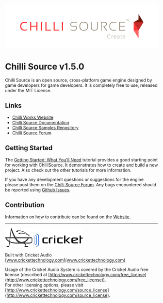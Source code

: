 ![alt link](Documents/Images/ChilliSourceLogo.png)

Chilli Source v1.5.0
====================

Chilli Source is an open source, cross-platform game engine designed by game developers for game developers. It is completely free to use, released under the MIT License.

Links
-----
* [Chilli Works Website](http://chilli-works.com/)
* [Chilli Source Documentation](http://www.chilli-works.com/learn/)
* [Chilli Source Samples Repository](https://github.com/ChilliWorks/CSSamples)
* [Chilli Source Forum](http://forums.chilli-works.com/)

Getting Started
---------------
The [Getting Started: What You'll Need](http://www.chilli-works.com/learn/tutorials-2/getting-started-what-youll-need/) tutorial provides a good starting point for working with ChilliSource. It demonstrates how to create and build a new project. Also check out the other tutorials for more information.

If you have any development questions or suggestions for the engine please post them on the [Chilli Source Forum](http://forums.chilli-works.com/). Any bugs encountered should be reported using [Github Issues](https://github.com/chilliworks/chillisource/issues).

Contribution
------------
Information on how to contribute can be found on the [Website](http://chilli-works.com/).

---

![alt link](Documents/Images/CricketLogo.png)

Built with Cricket Audio
<br>[www.crickettechnology.com](www.crickettechnology.com)

Usage of the Cricket Audio System is covered by the Cricket Audio free license (described at [http://www.crickettechnology.com/free_license](http://www.crickettechnology.com/free_license)). 
<br>For other licensing options, please visit [http://www.crickettechnology.com/source_license](http://www.crickettechnology.com/source_license).